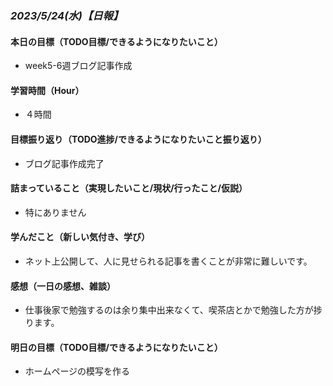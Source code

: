 ### *2023/5/24(水)【日報】*

#### 本日の目標（TODO目標/できるようになりたいこと）
  + week5-6週ブログ記事作成
#### 学習時間（Hour）
  + ４時間
#### 目標振り返り（TODO進捗/できるようになりたいこと振り返り）
  + ブログ記事作成完了
#### 詰まっていること（実現したいこと/現状/行ったこと/仮説）
  + 特にありません
#### 学んだこと（新しい気付き、学び）
  + ネット上公開して、人に見せられる記事を書くことが非常に難しいです。
#### 感想（一日の感想、雑談）
  + 仕事後家で勉強するのは余り集中出来なくて、喫茶店とかで勉強した方が捗ります。
#### 明日の目標（TODO目標/できるようになりたいこと）
  + ホームページの模写を作る